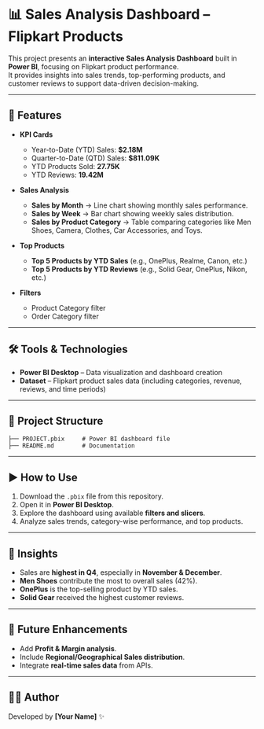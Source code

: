 # 📊 Sales Analysis Dashboard – Flipkart Products  

This project presents an **interactive Sales Analysis Dashboard** built in **Power BI**, focusing on Flipkart product performance.  
It provides insights into sales trends, top-performing products, and customer reviews to support data-driven decision-making.  

---

## 🚀 Features  

- **KPI Cards**  
  - Year-to-Date (YTD) Sales: **$2.18M**  
  - Quarter-to-Date (QTD) Sales: **$811.09K**  
  - YTD Products Sold: **27.75K**  
  - YTD Reviews: **19.42M**  

- **Sales Analysis**  
  - **Sales by Month** → Line chart showing monthly sales performance.  
  - **Sales by Week** → Bar chart showing weekly sales distribution.  
  - **Sales by Product Category** → Table comparing categories like Men Shoes, Camera, Clothes, Car Accessories, and Toys.  

- **Top Products**  
  - **Top 5 Products by YTD Sales** (e.g., OnePlus, Realme, Canon, etc.)  
  - **Top 5 Products by YTD Reviews** (e.g., Solid Gear, OnePlus, Nikon, etc.)  

- **Filters**  
  - Product Category filter  
  - Order Category filter  

---

## 🛠️ Tools & Technologies  

- **Power BI Desktop** – Data visualization and dashboard creation  
- **Dataset** – Flipkart product sales data (including categories, revenue, reviews, and time periods)  

---

## 📂 Project Structure  

```
├── PROJECT.pbix     # Power BI dashboard file
├── README.md        # Documentation
```

---

## ▶️ How to Use  

1. Download the `.pbix` file from this repository.  
2. Open it in **Power BI Desktop**.  
3. Explore the dashboard using available **filters and slicers**.  
4. Analyze sales trends, category-wise performance, and top products.  

---

## 📌 Insights  

- Sales are **highest in Q4**, especially in **November & December**.  
- **Men Shoes** contribute the most to overall sales (42%).  
- **OnePlus** is the top-selling product by YTD sales.  
- **Solid Gear** received the highest customer reviews.  

---

## 📌 Future Enhancements  

- Add **Profit & Margin analysis**.  
- Include **Regional/Geographical Sales distribution**.  
- Integrate **real-time sales data** from APIs.  

---

## 👨‍💻 Author  

Developed by **[Your Name]** ✨  
